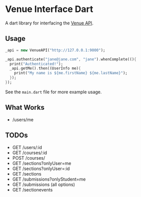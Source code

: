 # Venue Interface Dart

A dart library for interfacing the [Venue API](github.com/rcos/venue).

## Usage

```dart
_api = new VenueAPI("http://127.0.0.1:9000");

_api.authenticate("jane@jane.com", "jane").whenComplete((){
  print("Authenticated!");
  _api.getMe().then((UserInfo me){
    print("My name is ${me.firstName} ${me.lastName}");
  });
});

```

See the `main.dart` file for more example usage.

## What Works

* /users/me

## TODOs

* GET /users/:id
* GET /courses/:id
* POST /courses/
* GET /sections?onlyUser=me
* GET /sections?onlyUser=:id
* GET /sections
* GET /submissions?onlyStudent=me
* GET /submissions (all options)
* GET /sectionevents

